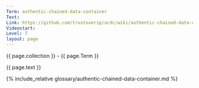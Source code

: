 ```yaml
---
Term: authentic-chained-data-container
Text: 
Link: https://github.com/trustoverip/acdc/wiki/authentic-chained-data-container.md
Videostart: 
Level: 7
layout: page
---
```


{{ page.collection }} - {{ page.Term }}

   {{ page.text }}

{% include_relative glossary/authentic-chained-data-container.md %}
